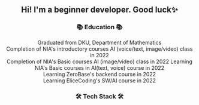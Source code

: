 <div align="center">
<h2>Hi! I'm a beginner developer. Good luck✨</h2>
<h3 align="center"><b>📚 Education 📚</b></h3>
Graduated from DKU, Department of Mathematics<br>
Completion of NIA's introductory courses AI (voice/text, image/video) class in 2022<br>
Completion of NIA's Basic courses AI (image/video) class in 2022
Learning NIA's Basic courses in AI(text, voice) course in 2022<br>
Learning ZeroBase's backend course in 2022<br>
Learning EliceCoding's SW/AI course in 2022<br>

<h3 align="center"><b>🛠 Tech Stack 🛠</b></h3>

<p align="center">
</p>
</div>
